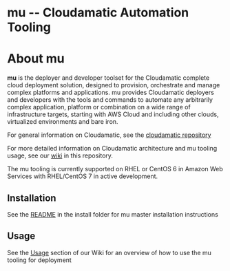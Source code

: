 mu -- Cloudamatic Automation Tooling
===

# About mu
**mu**  is the deployer and developer toolset for the Cloudamatic complete cloud deployment solution, designed to provision, orchestrate and manage complex platforms and applications. mu provides Cloudamatic deployers and developers with the tools and commands to automate any arbitrarily complex application, platform or combination on a wide range of infrastructure targets, starting with AWS Cloud and including other clouds, virtualized environments and bare iron.

For general information on Cloudamatic, see the [cloudamatic repository](https://github.com/cloudamatic/cloudamatic) 

For more detailed information on Cloudamatic architecture and mu tooling usage, see our [wiki](https://github.com/cloudamatic/mu/wiki) in this repository.

The mu tooling is currently supported on RHEL or CentOS 6 in Amazon Web Services with RHEL/CentOS 7 in active development.

## Installation
See the [README](../master/install) in the install folder for mu master installation instructions

## Usage
See the [Usage](https://github.com/cloudamatic/mu/wiki/Usage) section of our Wiki for an overview of how to use the mu tooling for deployment
